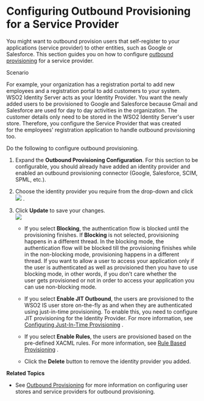 # Configuring Outbound Provisioning for a Service Provider

You might want to outbound provision users that self-register to your
applications (service provider) to other entities, such as Google or
Salesforce. This section guides you on how to configure [outbound
provisioning](_Outbound_Provisioning_) for a service provider.

Scenario

For example, your organization has a registration portal to add new
employees and a registration portal to add customers to your system.
WSO2 Identity Server acts as your Identity Provider. You want the newly
added users to be provisioned to Google and Salesforce because Gmail and
Salesforce are used for day to day activities in the organization. The
customer details only need to be stored in the WSO2 Identity Server's
user store. Therefore, you configure the Service Provider that was
created for the employees' registration application to handle outbound
provisioning too.

Do the following to configure outbound provisioning.

1.  Expand the **Outbound Provisioning Configuration**. For this
    section to be configurable, you should already have added an
    identity provider and enabled an outbound provisioning connector
    (Google, Salesforce, SCIM, SPML, etc.).
2.  Choose the identity provider you require from the drop-down
    and click  
    ![](../../assets/img//103329864/103329866.png)  .

3.  Click **Update** to save your changes.  
    ![](../../assets/img//103329864/103329865.png) 

    -   If you select **Blocking**, the authentication flow is blocked
        until the provisioning finishes. If **Blocking** is not
        selected, provisioning happens in a different thread. In the
        blocking mode, the authentication flow will be blocked till the
        provisioning finishes while in the non-blocking mode,
        provisioning happens in a different thread. If you want to allow
        a user to access your application only if the user is
        authenticated as well as provisioned then you have to use
        blocking mode, in other words, if you don't care whether the
        user gets provisioned or not in order to access your application
        you can use non-blocking mode.

    -   If you select **Enable JIT Outbound**, the users are
        provisioned to the WSO2 IS user store on-the-fly as and when
        they are authenticated using just-in-time provisioning. To
        enable this, you need to configure JIT provisioning for the
        Identity Provider. For more information, see [Configuring
        Just-In-Time
        Provisioning](https://docs.wso2.com/display/IS530/Configuring+Just-In-Time+Provisioning+for+an+Identity+Provider)
        .
    -   If you select **Enable Rules**, the users are provisioned based
        on the pre-defined XACML rules. For more information, see [Rule
        Based
        Provisioning](https://docs.wso2.com/display/IS530/Rule+Based+Provisioning)
        .
    -   Click the **Delete** button to remove the identity provider you
        added.

**Related Topics**

-   See [Outbound Provisioning](_Outbound_Provisioning_) for more
    information on configuring user stores and service providers for
    outbound provisioning.
